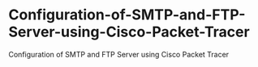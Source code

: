 # Configuration-of-SMTP-and-FTP-Server-using-Cisco-Packet-Tracer
Configuration of SMTP and FTP Server using Cisco Packet Tracer
